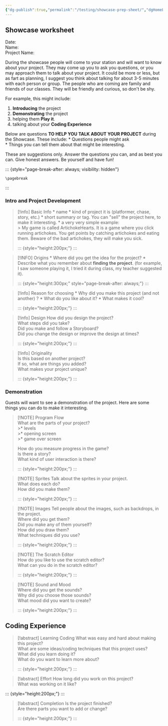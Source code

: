 ```yaml
---
{"dg-publish":true,"permalink":"/testing/showcase-prep-sheet/","dgHomeLink":true,"dgPassFrontmatter":false}
---
```



## Showcase worksheet

Date:  
Name:  
Project Name:

During the showcase people will come to your station and will want to know about your project. They may come up you to ask you questions, or you may approach them to talk about your project. It could be more or less, but as fart as planning, I suggest you think about talking for about 3-5 minutes with each person or group. The people who are coming are family and friends of our classes. They will be friendly and curious, so don't be shy.

For example, this might include:  
1. **Introducing** the project  
2. **Demonstrating** the project  
3. helping them **Play it**.  
4. talking about your **Coding Experience**

Below are questions <b>TO HELP YOU TALK ABOUT YOUR PROJECT</b> during the Showcase. These include:
\* Questions people might ask  
\* Things you can tell them about that might be interesting.

These are suggestions only. Answer the questions you can, and as best you can. Give honest answers. Be yourself and have fun!

::: {style="page-break-after: always; visibility: hidden"}
```{=tex}
\pagebreak
```
:::

### Intro and Project Development

> \[!info\] Basic Info
> \* name
> \* kind of project it is (platformer, chase, story, etc.)
> \* short summary or tag. You can "sell" the project here, to make it interesting.
> \* a very very simple example:  
> \> My game is called ArtichokeHearts. It is a game where you click running artichokes. You get points by catching artichokes and eating them. Beware of the bad artichokes, they will make you sick.
>
> ::: {style="height:200px;"}
> :::

> \[!INFO\] Origins
> \* Where did you get the idea for the project?
> \* Describe what you remember about **finding the project**. (for example, I saw someone playing it, I tried it during class, my teacher suggested it).
>
> ::: {style="height:300px;" style="page-break-after: always;"}
> :::

> \[!info\] Reason for choosing
> \* Why did you make this project (and not another) ?
> \* What do you like about it?
> \* What makes it cool?
>
> ::: {style="height:200px;"}
> :::

> \[!info\] Design
> How did you design the project?  
> What steps did you take?  
> Did you make and follow a Storyboard?  
> Did you change the design or improve the design at times?  
>
> ::: {style="height:200px;"}
> :::

> \[!info\] Originality  
> Is this based on another project?  
> If so, what are things you added?  
> What makes your project unique?
>
> ::: {style="height:200px;"}
> :::

### Demonstration

Guests will want to see a demonstration of the project. Here are some things you can do to make it interesting.

> \[!NOTE\] Program Flow  
> What are the parts of your project?  
> \>\* levels  
> \>\* opening screen  
> \>\* game over screen
>
> How do you measure progress in the game?  
> Is there a story?  
> What kind of user interaction is there?  
>
> ::: {style="height:200px;"}
> :::

> \[!NOTE\] Sprites
> Talk about the sprites in your project.  
> What does each do?  
> How did you make them?  
>
> ::: {style="height:200px;"}
> :::

> \[!NOTE\] Images
> Tell people about the images, such as backdrops, in the project.  
> Where did you get them?  
> Did you make any of them yourself?  
> How did you draw them?  
> What techniques did you use?  
>
> ::: {style="height:200px;"}
> :::

> \[!NOTE\] The Scratch Editor  
> How do you like to use the scratch editor?  
> What can you do in the scratch editor?  
>
> ::: {style="height:200px;"}
> :::

> \[!NOTE\] Sound and Mood  
> Where did you get the sounds?  
> Why did you choose those sounds?  
> What mood did you want to create?  
>
> ::: {style="height:200px;"}
> :::

## Coding Experience

> \[!abstract\] Learning Coding
> What was easy and hard about making this project?  
> What are some ideas/coding techniques that this project uses?  
> What did you learn doing it?  
> What do you want to learn more about?  
>
> ::: {style="height:200px;"}
> :::

> \[!abstract\] Effort
> How long did you work on this project?  
> What was working on it like?

::: {style="height:200px;"}
:::

> \[!abstract\] Completion
> Is the project finished?  
> Are there parts you want to add or change?  
>
> ::: {style="height:200px;"}
> :::

